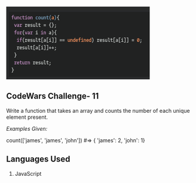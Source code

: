 ![.:Counting Array Elements.:.](codeWars11.png)

## CodeWars Challenge- 11

Write a function that takes an array and counts the number of each unique element present.

*Examples Given:*

 count(['james', 'james', 'john'])
 #=> { 'james': 2, 'john': 1}

## Languages Used

1. JavaScript
